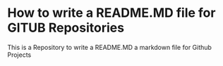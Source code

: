 # How to write a README.MD file for GITUB Repositories
This is a Repository to write a README.MD a markdown file for Github Projects
